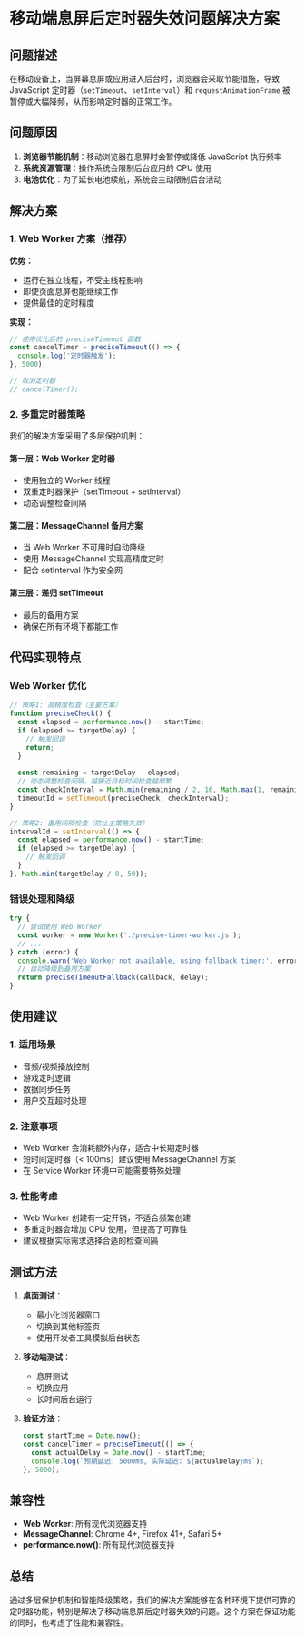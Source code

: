 # 移动端息屏后定时器失效问题解决方案

## 问题描述

在移动设备上，当屏幕息屏或应用进入后台时，浏览器会采取节能措施，导致 JavaScript 定时器（`setTimeout`、`setInterval`）和 `requestAnimationFrame` 被暂停或大幅降频，从而影响定时器的正常工作。

## 问题原因

1. **浏览器节能机制**：移动浏览器在息屏时会暂停或降低 JavaScript 执行频率
2. **系统资源管理**：操作系统会限制后台应用的 CPU 使用
3. **电池优化**：为了延长电池续航，系统会主动限制后台活动

## 解决方案

### 1. Web Worker 方案（推荐）

**优势：**
- 运行在独立线程，不受主线程影响
- 即使页面息屏也能继续工作
- 提供最佳的定时精度

**实现：**
```javascript
// 使用优化后的 preciseTimeout 函数
const cancelTimer = preciseTimeout(() => {
  console.log('定时器触发');
}, 5000);

// 取消定时器
// cancelTimer();
```

### 2. 多重定时器策略

我们的解决方案采用了多层保护机制：

#### 第一层：Web Worker 定时器
- 使用独立的 Worker 线程
- 双重定时器保护（setTimeout + setInterval）
- 动态调整检查间隔

#### 第二层：MessageChannel 备用方案
- 当 Web Worker 不可用时自动降级
- 使用 MessageChannel 实现高精度定时
- 配合 setInterval 作为安全网

#### 第三层：递归 setTimeout
- 最后的备用方案
- 确保在所有环境下都能工作

## 代码实现特点

### Web Worker 优化

```javascript
// 策略1: 高精度检查（主要方案）
function preciseCheck() {
  const elapsed = performance.now() - startTime;
  if (elapsed >= targetDelay) {
    // 触发回调
    return;
  }
  
  const remaining = targetDelay - elapsed;
  // 动态调整检查间隔，越接近目标时间检查越频繁
  const checkInterval = Math.min(remaining / 2, 16, Math.max(1, remaining));
  timeoutId = setTimeout(preciseCheck, checkInterval);
}

// 策略2: 备用间隔检查（防止主策略失效）
intervalId = setInterval(() => {
  const elapsed = performance.now() - startTime;
  if (elapsed >= targetDelay) {
    // 触发回调
  }
}, Math.min(targetDelay / 8, 50));
```

### 错误处理和降级

```javascript
try {
  // 尝试使用 Web Worker
  const worker = new Worker('./precise-timer-worker.js');
  // ...
} catch (error) {
  console.warn('Web Worker not available, using fallback timer:', error);
  // 自动降级到备用方案
  return preciseTimeoutFallback(callback, delay);
}
```

## 使用建议

### 1. 适用场景
- 音频/视频播放控制
- 游戏定时逻辑
- 数据同步任务
- 用户交互超时处理

### 2. 注意事项
- Web Worker 会消耗额外内存，适合中长期定时器
- 短时间定时器（< 100ms）建议使用 MessageChannel 方案
- 在 Service Worker 环境中可能需要特殊处理

### 3. 性能考虑
- Web Worker 创建有一定开销，不适合频繁创建
- 多重定时器会增加 CPU 使用，但提高了可靠性
- 建议根据实际需求选择合适的检查间隔

## 测试方法

1. **桌面测试**：
   - 最小化浏览器窗口
   - 切换到其他标签页
   - 使用开发者工具模拟后台状态

2. **移动端测试**：
   - 息屏测试
   - 切换应用
   - 长时间后台运行

3. **验证方法**：
   ```javascript
   const startTime = Date.now();
   const cancelTimer = preciseTimeout(() => {
     const actualDelay = Date.now() - startTime;
     console.log(`预期延迟: 5000ms, 实际延迟: ${actualDelay}ms`);
   }, 5000);
   ```

## 兼容性

- **Web Worker**: 所有现代浏览器支持
- **MessageChannel**: Chrome 4+, Firefox 41+, Safari 5+
- **performance.now()**: 所有现代浏览器支持

## 总结

通过多层保护机制和智能降级策略，我们的解决方案能够在各种环境下提供可靠的定时器功能，特别是解决了移动端息屏后定时器失效的问题。这个方案在保证功能的同时，也考虑了性能和兼容性。
